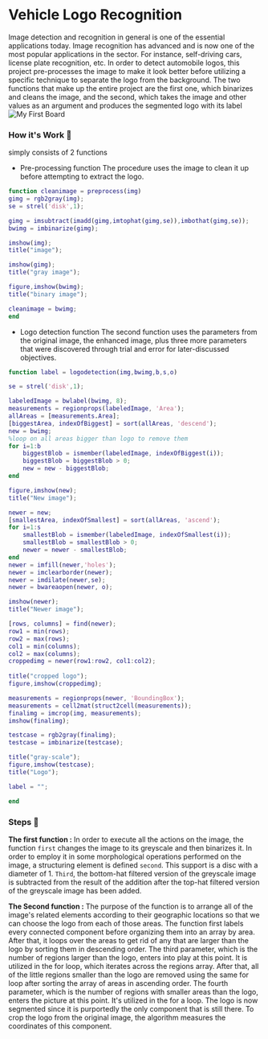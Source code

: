 
# Vehicle Logo Recognition

Image detection and recognition in general is one of the essential applications today. Image recognition has advanced and is now one of the most popular applications in the sector. For instance, self-driving cars, license plate recognition, etc. In order to detect automobile logos, this project pre-processes the image to make it look better before utilizing a specific technique to separate the logo from the background. The two functions that make up the entire project are the first one, which binarizes and cleans the image, and the second, which takes the image and other values as an argument and produces the segmented logo with its label![My First Board](https://user-images.githubusercontent.com/73842931/208689513-d4056dce-e91c-4074-a9e8-04a5158d6a8c.png)

### How it's Work 🤔
simply consists of 2 functions
- Pre-processing function 
The procedure uses the image to clean it up before attempting to extract the logo.

```matlab
function cleanimage = preprocess(img)
gimg = rgb2gray(img);
se = strel('disk',1);

gimg = imsubtract(imadd(gimg,imtophat(gimg,se)),imbothat(gimg,se));
bwimg = imbinarize(gimg);

imshow(img);
title("image");

imshow(gimg);
title("gray image");

figure,imshow(bwimg);
title("binary image");

cleanimage = bwimg;
end
```

- Logo detection function
The second function uses the parameters from the original image, the enhanced image, plus three more parameters that were discovered through trial and error for later-discussed objectives.

```matlab
function label = logodetection(img,bwimg,b,s,o)

se = strel('disk',1);

labeledImage = bwlabel(bwimg, 8);
measurements = regionprops(labeledImage, 'Area');
allAreas = [measurements.Area];
[biggestArea, indexOfBiggest] = sort(allAreas, 'descend');
new = bwimg;
%loop on all areas bigger than logo to remove them
for i=1:b
    biggestBlob = ismember(labeledImage, indexOfBiggest(i));
    biggestBlob = biggestBlob > 0;
    new = new - biggestBlob;
end

figure,imshow(new);
title("New image");

newer = new;
[smallestArea, indexOfSmallest] = sort(allAreas, 'ascend');
for i=1:s
    smallestBlob = ismember(labeledImage, indexOfSmallest(i));
    smallestBlob = smallestBlob > 0;
    newer = newer - smallestBlob;
end
newer = imfill(newer,'holes');
newer = imclearborder(newer);
newer = imdilate(newer,se);
newer = bwareaopen(newer, o);

imshow(newer);
title("Newer image");

[rows, columns] = find(newer);
row1 = min(rows);
row2 = max(rows);
col1 = min(columns);
col2 = max(columns);
croppedimg = newer(row1:row2, col1:col2);
    
title("cropped logo");
figure,imshow(croppedimg);

measurements = regionprops(newer, 'BoundingBox');
measurements = cell2mat(struct2cell(measurements));
finalimg = imcrop(img, measurements);
imshow(finalimg);

testcase = rgb2gray(finalimg);
testcase = imbinarize(testcase);

title("gray-scale");
figure,imshow(testcase);
title("Logo");

label = "";

end
```
### Steps 👣
**The first function  :** In order to execute all the actions on the image, the function `first` changes the image to its greyscale and then binarizes it. In order to employ it in some morphological operations performed on the image, a structuring element is defined `second`. This support is a disc with a diameter of 1. `Third`, the bottom-hat filtered version of the greyscale image is subtracted from the result of the addition after the top-hat filtered version of the greyscale image has been added.


**The Second function :** The purpose of the function is to arrange all of the image's related elements according to their geographic locations so that we can choose the logo from each of those areas. The function first labels every connected component before organizing them into an array by area. After that, it loops over the areas to get rid of any that are larger than the logo by sorting them in descending order. The third parameter, which is the number of regions larger than the logo, enters into play at this point. It is utilized in the for loop, which iterates across the regions array. After that, all of the little regions smaller than the logo are removed using the same for loop after sorting the array of areas in ascending order. The fourth parameter, which is the number of regions with smaller areas than the logo, enters the picture at this point. It's utilized in the for a loop. The logo is now segmented since it is purportedly the only component that is still there. To crop the logo from the original image, the algorithm measures the coordinates of this component.

